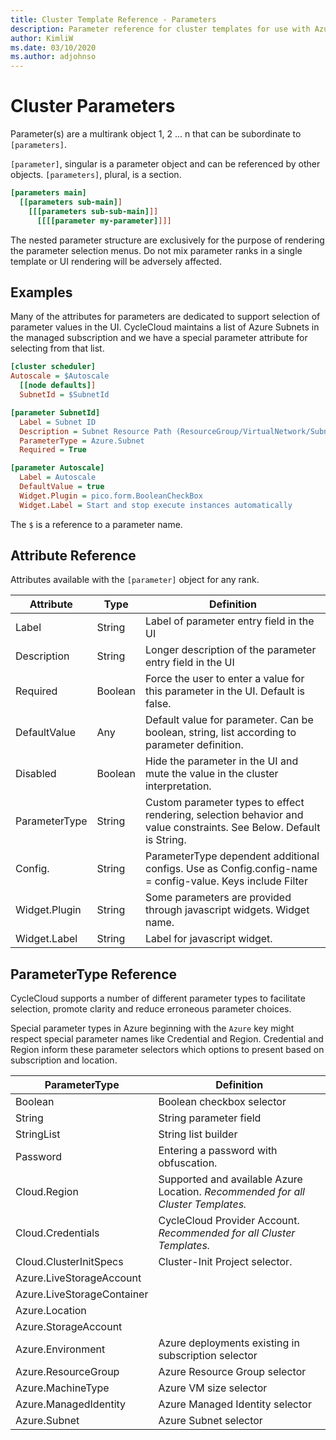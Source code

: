 ```yaml
---
title: Cluster Template Reference - Parameters
description: Parameter reference for cluster templates for use with Azure CycleCloud
author: KimliW
ms.date: 03/10/2020
ms.author: adjohnso
---
```


# Cluster Parameters

Parameter(s) are a multirank object 1, 2 ... n that can be subordinate to `[parameters]`.

`[parameter]`, singular is a parameter object and can be referenced by other objects.
`[parameters]`, plural, is a section.  

``` ini
[parameters main]
  [[parameters sub-main]]
    [[[parameters sub-sub-main]]]
      [[[[parameter my-parameter]]]]
```

The nested parameter structure are exclusively for the purpose of rendering the
parameter selection menus. Do not mix parameter ranks in a single template or UI
rendering will be adversely affected.

## Examples

Many of the attributes for parameters are dedicated to support selection of
parameter values in the UI. CycleCloud maintains a list of Azure Subnets in the
managed subscription and we have a special parameter attribute for selecting from
that list.

``` ini
[cluster scheduler]
Autoscale = $Autoscale
  [[node defaults]]
  SubnetId = $SubnetId

[parameter SubnetId]
  Label = Subnet ID
  Description = Subnet Resource Path (ResourceGroup/VirtualNetwork/Subnet)
  ParameterType = Azure.Subnet
  Required = True

[parameter Autoscale]
  Label = Autoscale
  DefaultValue = true
  Widget.Plugin = pico.form.BooleanCheckBox
  Widget.Label = Start and stop execute instances automatically
```

The `$` is a reference to a parameter name.

## Attribute Reference

Attributes available with the `[parameter]` object for any rank.

| Attribute | Type | Definition |
| --------- | ---- | ---------- |
| Label | String | Label of parameter entry field in the UI |
| Description | String | Longer description of the parameter entry field in the UI |
| Required | Boolean | Force the user to enter a value for this parameter in the UI. Default is false. |
| DefaultValue | Any | Default value for parameter. Can be boolean, string, list according to parameter definition. |
| Disabled | Boolean | Hide the parameter in the UI and mute the value in the cluster interpretation. |
| ParameterType | String | Custom parameter types to effect rendering, selection behavior and value constraints. See Below. Default is String. |
| Config. | String | ParameterType dependent additional configs. Use as Config.config-name = config-value. Keys include Filter |
| Widget.Plugin | String | Some parameters are provided through javascript widgets. Widget name. |
| Widget.Label | String | Label for javascript widget. |

## ParameterType Reference

CycleCloud supports a number of different parameter types to facilitate selection,
promote clarity and reduce erroneous parameter choices.

Special parameter types in Azure beginning with the `Azure` key might respect special
parameter names like Credential and Region. Credential and Region inform these
parameter selectors which options to present based on subscription and location.

| ParameterType | Definition |
| ------------- | ---------- |
| Boolean | Boolean checkbox selector |
| String | String parameter field |
| StringList | String list builder|
| Password | Entering a password with obfuscation. |
| Cloud.Region | Supported and available Azure Location. *Recommended for all Cluster Templates.* |
| Cloud.Credentials | CycleCloud Provider Account. *Recommended for all Cluster Templates.* |
| Cloud.ClusterInitSpecs | Cluster-Init Project selector. |
| Azure.LiveStorageAccount | |
| Azure.LiveStorageContainer | |
| Azure.Location | |
| Azure.StorageAccount | |
| Azure.Environment | Azure deployments existing in subscription selector |
| Azure.ResourceGroup | Azure Resource Group selector |
| Azure.MachineType | Azure VM size selector |
| Azure.ManagedIdentity | Azure Managed Identity selector |
| Azure.Subnet | Azure Subnet selector |

